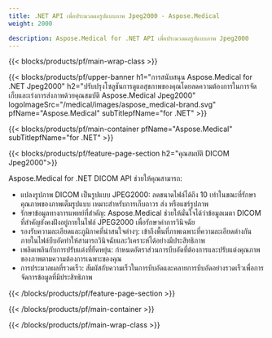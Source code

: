 ```yaml
---
title: .NET API เพื่อประมวลผลรูปแบบภาพ Jpeg2000 - Aspose.Medical
weight: 2000

description: Aspose.Medical for .NET API เพื่อประมวลผลรูปแบบภาพ Jpeg2000
---
```


{{< blocks/products/pf/main-wrap-class >}}

{{< blocks/products/pf/upper-banner h1="การสนับสนุน Aspose.Medical for .NET Jpeg2000" h2="ปรับปรุงโซลูชันการดูแลสุขภาพของคุณโดยลดความต้องการในการจัดเก็บและเร่งการส่งภาพด้วยคุณสมบัติ Aspose.Medical Jpeg2000" logoImageSrc="/medical/images/aspose_medical-brand.svg" pfName="Aspose.Medical" subTitlepfName="for .NET" >}}

{{< blocks/products/pf/main-container pfName="Aspose.Medical" subTitlepfName="for .NET" >}}

{{< blocks/products/pf/feature-page-section h2="คุณสมบัติ DICOM Jpeg2000">}}

<p>Aspose.Medical for .NET DICOM API ช่วยให้คุณสามารถ:</p>

<ul>
<li>แปลงรูปภาพ DICOM เป็นรูปแบบ JPEG2000: ลดขนาดไฟล์ได้ถึง 10 เท่าในขณะที่รักษาคุณภาพของภาพเต็มรูปแบบ เหมาะสําหรับการเก็บถาวร ส่ง หรือแชร์รูปภาพ</li>
<li>รักษาข้อมูลทางการแพทย์ที่สําคัญ: Aspose.Medical ช่วยให้มั่นใจได้ว่าข้อมูลเมตา DICOM ที่สําคัญยังคงฝังอยู่ภายในไฟล์ JPEG2000 เพื่อรักษาค่าการวินิจฉัย</li>
<li>รองรับความละเอียดและภูมิภาคที่น่าสนใจต่างๆ: เข้าถึงพื้นที่ภาพเฉพาะที่ความละเอียดต่างกันภายในไฟล์บีบอัดทําให้สามารถวินิจฉัยและวิเคราะห์ได้อย่างมีประสิทธิภาพ</li>
<li>เพลิดเพลินกับการปรับแต่งที่ยืดหยุ่น: กําหนดอัตราส่วนการบีบอัดที่ต้องการและปรับแต่งคุณภาพของภาพตามความต้องการเฉพาะของคุณ</li>
<li>การประมวลผลที่รวดเร็ว: สัมผัสกับความเร็วในการบีบอัดและคลายการบีบอัดอย่างรวดเร็วเพื่อการจัดการข้อมูลที่มีประสิทธิภาพ</li>
</ul>

{{< /blocks/products/pf/feature-page-section >}}

{{< /blocks/products/pf/main-container >}}

{{< /blocks/products/pf/main-wrap-class >}}